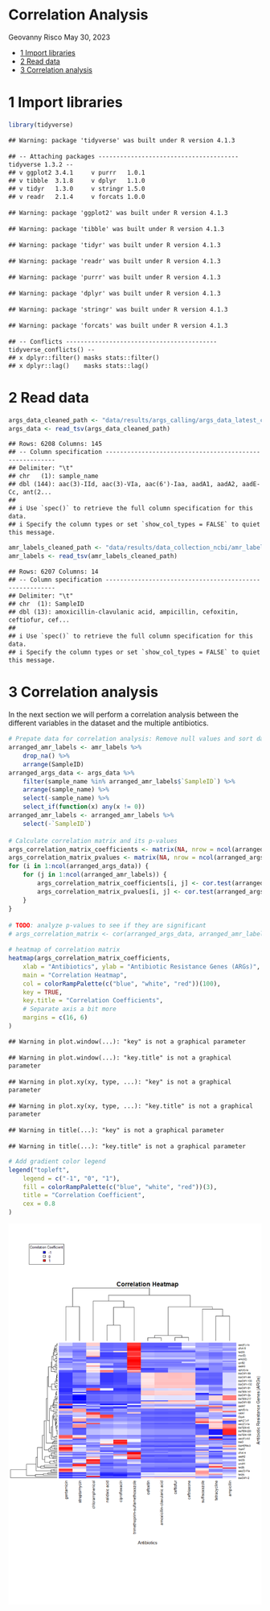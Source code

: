 Correlation Analysis
================
Geovanny Risco
May 30, 2023

- <a href="#1-import-libraries" id="toc-1-import-libraries">1 Import
  libraries</a>
- <a href="#2-read-data" id="toc-2-read-data">2 Read data</a>
- <a href="#3-correlation-analysis" id="toc-3-correlation-analysis">3
  Correlation analysis</a>

# 1 Import libraries

``` r
library(tidyverse)
```

    ## Warning: package 'tidyverse' was built under R version 4.1.3

    ## -- Attaching packages --------------------------------------- tidyverse 1.3.2 --
    ## v ggplot2 3.4.1     v purrr   1.0.1
    ## v tibble  3.1.8     v dplyr   1.1.0
    ## v tidyr   1.3.0     v stringr 1.5.0
    ## v readr   2.1.4     v forcats 1.0.0

    ## Warning: package 'ggplot2' was built under R version 4.1.3

    ## Warning: package 'tibble' was built under R version 4.1.3

    ## Warning: package 'tidyr' was built under R version 4.1.3

    ## Warning: package 'readr' was built under R version 4.1.3

    ## Warning: package 'purrr' was built under R version 4.1.3

    ## Warning: package 'dplyr' was built under R version 4.1.3

    ## Warning: package 'stringr' was built under R version 4.1.3

    ## Warning: package 'forcats' was built under R version 4.1.3

    ## -- Conflicts ------------------------------------------ tidyverse_conflicts() --
    ## x dplyr::filter() masks stats::filter()
    ## x dplyr::lag()    masks stats::lag()

# 2 Read data

``` r
args_data_cleaned_path <- "data/results/args_calling/args_data_latest_cleaned.tsv"
args_data <- read_tsv(args_data_cleaned_path)
```

    ## Rows: 6208 Columns: 145
    ## -- Column specification --------------------------------------------------------
    ## Delimiter: "\t"
    ## chr   (1): sample_name
    ## dbl (144): aac(3)-IId, aac(3)-VIa, aac(6')-Iaa, aadA1, aadA2, aadE-Cc, ant(2...
    ## 
    ## i Use `spec()` to retrieve the full column specification for this data.
    ## i Specify the column types or set `show_col_types = FALSE` to quiet this message.

``` r
amr_labels_cleaned_path <- "data/results/data_collection_ncbi/amr_labels_latest_cleaned.tsv"
amr_labels <- read_tsv(amr_labels_cleaned_path)
```

    ## Rows: 6207 Columns: 14
    ## -- Column specification --------------------------------------------------------
    ## Delimiter: "\t"
    ## chr  (1): SampleID
    ## dbl (13): amoxicillin-clavulanic acid, ampicillin, cefoxitin, ceftiofur, cef...
    ## 
    ## i Use `spec()` to retrieve the full column specification for this data.
    ## i Specify the column types or set `show_col_types = FALSE` to quiet this message.

# 3 Correlation analysis

In the next section we will perform a correlation analysis between the
different variables in the dataset and the multiple antibiotics.

``` r
# Prepate data for correlation analysis: Remove null values and sort data in same order
arranged_amr_labels <- amr_labels %>%
    drop_na() %>%
    arrange(SampleID)
arranged_args_data <- args_data %>%
    filter(sample_name %in% arranged_amr_labels$`SampleID`) %>%
    arrange(sample_name) %>%
    select(-sample_name) %>%
    select_if(function(x) any(x != 0))
arranged_amr_labels <- arranged_amr_labels %>%
    select(-`SampleID`)

# Calculate correlation matrix and its p-values
args_correlation_matrix_coefficients <- matrix(NA, nrow = ncol(arranged_args_data), ncol = ncol(arranged_amr_labels), dimnames = list(colnames(arranged_args_data), colnames(arranged_amr_labels)))
args_correlation_matrix_pvalues <- matrix(NA, nrow = ncol(arranged_args_data), ncol = ncol(arranged_amr_labels), dimnames = list(colnames(arranged_args_data), colnames(arranged_amr_labels)))
for (i in 1:ncol(arranged_args_data)) {
    for (j in 1:ncol(arranged_amr_labels)) {
        args_correlation_matrix_coefficients[i, j] <- cor.test(arranged_args_data[[i]], arranged_amr_labels[[j]])$estimate
        args_correlation_matrix_pvalues[i, j] <- cor.test(arranged_args_data[[i]], arranged_amr_labels[[j]])$p.value
    }
}

# TODO: analyze p-values to see if they are significant
# args_correlation_matrix <- cor(arranged_args_data, arranged_amr_labels) # Alternative method to calculate correlation matrix with coefficients but not p-values
```

``` r
# heatmap of correlation matrix
heatmap(args_correlation_matrix_coefficients,
    xlab = "Antibiotics", ylab = "Antibiotic Resistance Genes (ARGs)",
    main = "Correlation Heatmap",
    col = colorRampPalette(c("blue", "white", "red"))(100),
    key = TRUE,
    key.title = "Correlation Coefficients",
    # Separate axis a bit more
    margins = c(16, 6)
)
```

    ## Warning in plot.window(...): "key" is not a graphical parameter

    ## Warning in plot.window(...): "key.title" is not a graphical parameter

    ## Warning in plot.xy(xy, type, ...): "key" is not a graphical parameter

    ## Warning in plot.xy(xy, type, ...): "key.title" is not a graphical parameter

    ## Warning in title(...): "key" is not a graphical parameter

    ## Warning in title(...): "key.title" is not a graphical parameter

``` r
# Add gradient color legend
legend("topleft",
    legend = c("-1", "0", "1"),
    fill = colorRampPalette(c("blue", "white", "red"))(3),
    title = "Correlation Coefficient",
    cex = 0.8
)
```

![](figures/heatmap_correlation-1.png)<!-- -->
